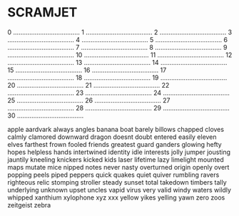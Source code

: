 # SCRAMJET

0 .....................................
1 .....................................
2 .....................................
3 .....................................
4 .....................................
5 .....................................
6 .....................................
7 .....................................
8 .....................................
9 .....................................
10 ....................................
11 .....................................
12 .....................................
13 .....................................
14 .....................................
15 .....................................
16 .....................................
17 .....................................
18 .....................................
19 .....................................
20 .....................................
21 .....................................
22 .....................................
23 .....................................
24 .....................................
25 .....................................
26 .....................................
27 .....................................
28 .....................................
29 .....................................
30 .....................................


apple aardvark always angles
banana boat barely billows
chapped cloves calmly clamored
downward dragon doesnt doubt
entered easily eleven elves
farthest frown fooled friends
greatest guard ganders glowing
hefty hopes helpless hands
intertwined identity idle interests
jolly jumper jousting jauntily
kneeling knickers kicked kids
laser lifetime lazy limelight
mounted maps mutate mice
nipped notes never nasty
overturned origin openly overt
popping peels piped peppers
quick quakes quiet quiver
rumbling ravers righteous relic
stomping stroller steady sunset
total takedown timbers tally
underlying unknown upset uncles
vapid virus very valid
windy waters wildly whipped
xanthium xylophone xyz xxx
yellow yikes yelling yawn
zero zoos zeitgeist zebra